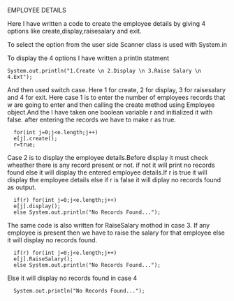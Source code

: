 EMPLOYEE DETAILS

Here I have written a code to create the employee details by giving 4 options like create,display,raisesalary and exit.

To select the option from the user side Scanner class is used with System.in

To display the 4 options I have written a println statment
        
    System.out.println("1.Create \n 2.Display \n 3.Raise Salary \n 4.Ext");
    
And then used switch case. Here 1 for create, 2 for display, 3 for raisesalary and 4 for exit.
Here case 1 is to enter the number of employees records that w are going to enter and then calling the create method using Employee object.And the I have taken one boolean variable r and initialized it with false. after entering the records we have to make r as true.

      for(int j=0;j<e.length;j++)
      e[j].create();
      r=true;
      
Case 2 is to display the employee details.Before display it must check wheather there is any record present or not. if not it will print no records found else it will display the entered employee details.If r is true it will display the employee details else if r is false it will diplay no records found as output.

      if(r) for(int j=0;j<e.length;j++)
      e[j].display();
      else System.out.println("No Records Found...");    

The same code is also written for RaiseSalary mothod in case 3. If any employee is present then we have to raise the salary for that employee else it will display no
records found. 

      if(r) for(int j=0;j<e.length;j++)
      e[j].RaiseSalary();
      else System.out.println("No Records Found...");
      
Else it will display no records found in case 4

      System.out.println("No Records Found..."); 
